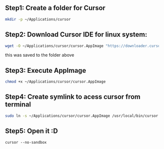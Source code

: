 ## Step1: Create a folder for Cursor
```bash 
mkdir -p ~/Applications/cursor
```
## Step2: Download Cursor IDE for linux system:
```bash
wget -O ~/Applications/cursor/cursor.AppImage "https://downloader.cursor.sh/linux/appImage/x64"
```
this was saved to the folder above
## Step3: Execute AppImage 
```bash
chmod +x ~/Applications/cursor/cursor.AppImage
```
## Step4: Create symlink to acess cursor from terminal
```bash
sudo ln -s ~/Applications/cursor/cursor.AppImage /usr/local/bin/cursor
```
## Step5: Open it :D
```bash:
cursor --no-sandbox
```


